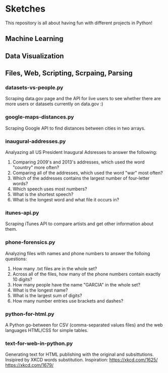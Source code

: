 # Sketches  

This repository is all about having fun with different projects in Python!

## Machine Learning


## Data Visualization


## Files, Web, Scripting, Scrpaing, Parsing

### datasets-vs-people.py
Scraping data.gov page and the API for live users to see whether there are more users or datasets currently on data.gov :)

### google-maps-distances.py	
Scraping Google API to find distances between cities in two arrays. 

### inaugural-addresses.py	
Analyazing all US President Inaugural Adsresses to answer the following:
1. Comparing 2009's and 2013's addresses, which used the word "country" more often?
2. Comparing all of the addresses, which used the word "war" most often?
3. Which of the addresses contains the largest number of four-letter words? 
4. Which speech uses most numbers?
5. What is the shortest speech?
6. What is the longest word and what file it occurs in?

### itunes-api.py	 
Scraping iTunes API to compare artists and get other information about them.


### phone-forensics.py	
Analyzing files with names and phone numbers to answer the folloing questions:

1. How many .txt files are in the whole set?
2. Across all of the files, how many of the phone numbers contain exactly 10 digits? 
3. How many people have the name "GARCIA" in the whole set?
4. What is the longest name?
5. What is the largest sum of digits?
6. How many number entries use brackets and dashes?


### python-for-html.py	
A Python go-between for CSV (comma-separated values files) and the web languages HTML/CSS for simple tables.


### text-for-web-in-python.py
Generating text for HTML publishing with the original and subsittutions. Insipired by XKCD words substitution. 
Inspiration: 
https://xkcd.com/1625/
https://xkcd.com/1679/

